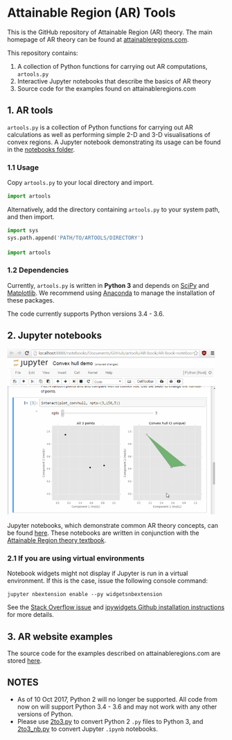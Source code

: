 # Attainable Region (AR) Tools

This is the GitHub repository of Attainable Region (AR) theory. The main homepage of AR theory can be found at [attainableregions.com](http://attainableregions.com "AR theory homepage").

This repository contains:
1. A collection of Python functions for carrying out AR computations, `artools.py`
2. Interactive Jupyter notebooks that describe the basics of AR theory
3. Source code for the examples found on attainableregions.com

## 1. AR tools
`artools.py` is a collection of Python functions for carrying out AR calculations as well as performing simple 2-D and 3-D visualisations of convex regions. A Jupyter notebook demonstrating its usage can be found in the [notebooks folder](./AR-book/AR-book-notebooks/Ch%208/artools%20demos.ipynb).

### 1.1 Usage
Copy `artools.py` to your local directory and import.
```python
import artools
```

Alternatively, add the directory containing `artools.py` to your system path, and then import.
```python
import sys
sys.path.append('PATH/TO/ARTOOLS/DIRECTORY')

import artools
```

### 1.2 Dependencies
Currently, `artools.py` is written in **Python 3** and depends on [SciPy](https://www.scipy.org/) and [Matplotlib](https://matplotlib.org/). We recommend using [Anaconda](https://www.continuum.io/downloads) to manage the installation of these packages.

The code currently supports Python versions 3.4 - 3.6.

## 2. Jupyter notebooks
<img src="./AR-book/notebook_demo.gif" width="480">

Jupyter notebooks, which demonstrate common AR theory concepts, can be found [here](./AR-book/AR-book-notebooks). These notebooks are written in conjunction with the [Attainable Region theory textbook](http://eu.wiley.com/WileyCDA/WileyTitle/productCd-1119157889.html).

### 2.1 If you are using virtual environments
Notebook widgets might not display if Jupyter is run in a virtual environment. If this is the case, issue the following console command:
```
jupyter nbextension enable --py widgetsnbextension
```

See the [Stack Overflow issue](https://stackoverflow.com/questions/36351109/ipython-notebook-ipywidgets-does-not-show) and [ipywidgets Github installation instructions](https://github.com/jupyter-widgets/ipywidgets/blob/master/docs/source/user_install.md) for more details.

## 3. AR website examples
The source code for the examples described on attainableregions.com are stored [here](./AR-book/website-examples).

## NOTES
- As of 10 Oct 2017, Python 2 will no longer be supported. All code from now on will support Python 3.4 - 3.6 and may not work with any other versions of Python.
- Please use [2to3.py](https://docs.python.org/3.0/library/2to3.html) to convert Python 2 `.py` files to Python 3, and [2to3_nb.py](https://github.com/pycam/python-intro/blob/master/install/2to3_nb.py) to convert Jupyter `.ipynb` notebooks.
